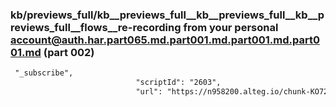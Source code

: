 ### kb/previews_full/kb__previews_full__kb__previews_full__kb__previews_full__flows__re-recording from your personal account@auth.har.part065.md.part001.md.part001.md.part001.md (part 002)

```md
 "_subscribe",
                            "scriptId": "2603",
                            "url": "https://n958200.alteg.io/chunk-KO722YSM.js",
                      
```

```

